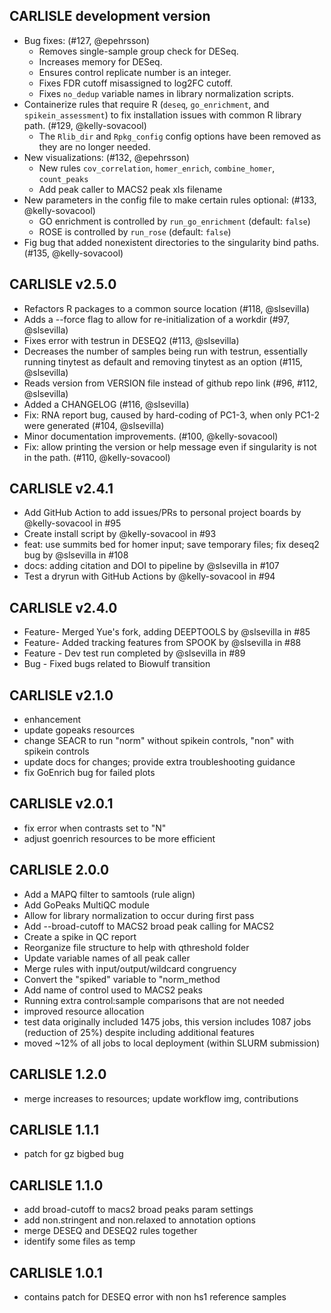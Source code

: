 ## CARLISLE development version

- Bug fixes: (#127, @epehrsson)
    - Removes single-sample group check for DESeq.
    - Increases memory for DESeq.
    - Ensures control replicate number is an integer.
    - Fixes FDR cutoff misassigned to log2FC cutoff.
    - Fixes `no_dedup` variable names in library normalization scripts.
- Containerize rules that require R (`deseq`, `go_enrichment`, and `spikein_assessment`) to fix installation issues with common R library path. (#129, @kelly-sovacool)
    - The `Rlib_dir` and `Rpkg_config` config options have been removed as they are no longer needed.
- New visualizations: (#132, @epehrsson)
    - New rules `cov_correlation`, `homer_enrich`, `combine_homer`, `count_peaks`
    - Add peak caller to MACS2 peak xls filename
- New parameters in the config file to make certain rules optional: (#133, @kelly-sovacool)
    - GO enrichment is controlled by `run_go_enrichment` (default: `false`)
    - ROSE is controlled by `run_rose` (default: `false`)
- Fig bug that added nonexistent directories to the singularity bind paths. (#135, @kelly-sovacool)

## CARLISLE v2.5.0
- Refactors R packages to a common source location (#118, @slsevilla)
- Adds a --force flag to allow for re-initialization of a workdir (#97, @slsevilla)
- Fixes error with testrun in DESEQ2 (#113, @slsevilla)
- Decreases the number of samples being run with testrun, essentially running tinytest as default and removing tinytest as an option (#115, @slsevilla)
- Reads version from VERSION file instead of github repo link (#96, #112, @slsevilla)
- Added a CHANGELOG (#116, @slsevilla)
- Fix: RNA report bug, caused by hard-coding of PC1-3, when only PC1-2 were generated (#104, @slsevilla)
- Minor documentation improvements. (#100, @kelly-sovacool)
- Fix: allow printing the version or help message even if singularity is not in the path. (#110, @kelly-sovacool)

## CARLISLE v2.4.1 
- Add GitHub Action to add issues/PRs to personal project boards by @kelly-sovacool in #95
- Create install script by @kelly-sovacool in #93
- feat: use summits bed for homer input; save temporary files; fix deseq2 bug by @slsevilla in #108
- docs: adding citation and DOI to pipeline by @slsevilla in #107
- Test a dryrun with GitHub Actions by @kelly-sovacool in #94

## CARLISLE v2.4.0
- Feature- Merged Yue's fork, adding DEEPTOOLS by @slsevilla in #85
- Feature- Added tracking features from SPOOK by @slsevilla in #88
- Feature - Dev test run completed by @slsevilla in #89
- Bug - Fixed bugs related to Biowulf transition

## CARLISLE v2.1.0
- enhancement
- update gopeaks resources
- change SEACR to run "norm" without spikein controls, "non" with spikein controls
- update docs for changes; provide extra troubleshooting guidance
- fix GoEnrich bug for failed plots

## CARLISLE v2.0.1
- fix error when contrasts set to "N"
- adjust goenrich resources to be more efficient

## CARLISLE 2.0.0
- Add a MAPQ filter to samtools (rule align)
- Add GoPeaks MultiQC module
- Allow for library normalization to occur during first pass
- Add --broad-cutoff to MACS2 broad peak calling for MACS2
- Create a spike in QC report
- Reorganize file structure to help with qthreshold folder
- Update variable names of all peak caller
- Merge rules with input/output/wildcard congruency
- Convert the "spiked" variable to "norm_method
- Add name of control used to MACS2 peaks
- Running extra control:sample comparisons that are not needed
- improved resource allocation
- test data originally included 1475 jobs, this version includes 1087 jobs (reduction of 25%) despite including additional features
- moved ~12% of all jobs to local deployment (within SLURM submission)

## CARLISLE 1.2.0
- merge increases to resources; update workflow img, contributions

## CARLISLE 1.1.1
- patch for gz bigbed bug

## CARLISLE 1.1.0
- add broad-cutoff to macs2 broad peaks param settings
- add non.stringent and non.relaxed to annotation options
- merge DESEQ and DESEQ2 rules together
- identify some files as temp

## CARLISLE 1.0.1
- contains patch for DESEQ error with non hs1 reference samples

